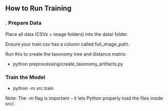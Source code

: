 ##  How to Run Training

### . Prepare Data
Place all data (CSVs + image folders) into the data/ folder.

Ensure your train.csv has a column called full_image_path.

Run this to create the taxonomy tree and distance matrix:

 - python preprocessing/create_taxonomy_artifacts.py


### Train the Model

 - python -m src.train
 
Note: The -m flag is important – it lets Python properly load the files inside src/.